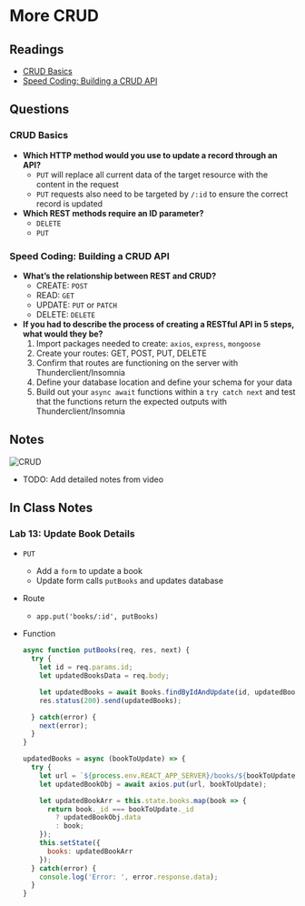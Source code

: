 # More CRUD

## Readings

* [CRUD Basics](https://medium.com/geekculture/crud-operations-explained-2a44096e9c88)
* [Speed Coding: Building a CRUD API](https://www.youtube.com/watch?v=EzNcBhSv1Wo)

## Questions

### CRUD Basics

* **Which HTTP method would you use to update a record through an API?**
  * `PUT` will replace all current data of the target resource with the content in the request
  * `PUT` requests also need to be targeted by `/:id` to ensure the correct record is updated
* **Which REST methods require an ID parameter?**
  * `DELETE`
  * `PUT`

### Speed Coding: Building a CRUD API

* **What’s the relationship between REST and CRUD?**
  * CREATE: `POST`
  * READ: `GET`
  * UPDATE: `PUT` or `PATCH`
  * DELETE: `DELETE`
* **If you had to describe the process of creating a RESTful API in 5 steps, what would they be?**
  1. Import packages needed to create: `axios`, `express`, `mongoose`
  2. Create your routes: GET, POST, PUT, DELETE
  3. Confirm that routes are functioning on the server with Thunderclient/Insomnia
  4. Define your database location and define your schema for your data
  5. Build out your `async await` functions within a `try catch next` and test that the functions return the expected outputs with Thunderclient/Insomnia

## Notes

![CRUD](https://miro.medium.com/max/1100/1*2eBdh0vLZjUyCDF6x1EqvQ.png)

* TODO: Add detailed notes from video

## In Class Notes

### Lab 13: Update Book Details

* `PUT`
  * Add a `form` to update a book
  * Update form calls `putBooks` and updates database
* Route
  * `app.put('books/:id', putBooks)`
* Function

  ```js
  async function putBooks(req, res, next) {
    try {
      let id = req.params.id;
      let updatedBooksData = req.body;

      let updatedBooks = await Books.findByIdAndUpdate(id, updatedBooksData, {new: true, overwrites: true});
      res.status(200).send(updatedBooks);

    } catch(error) {
      next(error);
    }
  }
  ```

  ```js
  updatedBooks = async (bookToUpdate) => {
    try {
      let url = `${process.env.REACT_APP_SERVER}/books/${bookToUpdate._id}`;
      let updatedBookObj = await axios.put(url, bookToUpdate);

      let updatedBookArr = this.state.books.map(book => {
        return book._id === bookToUpdate._id 
          ? updatedBookObj.data
          : book;
      });
      this.setState({
        books: updatedBookArr
      });
    } catch(error) {
      console.log('Error: ', error.response.data);
    }
  }
  ```
